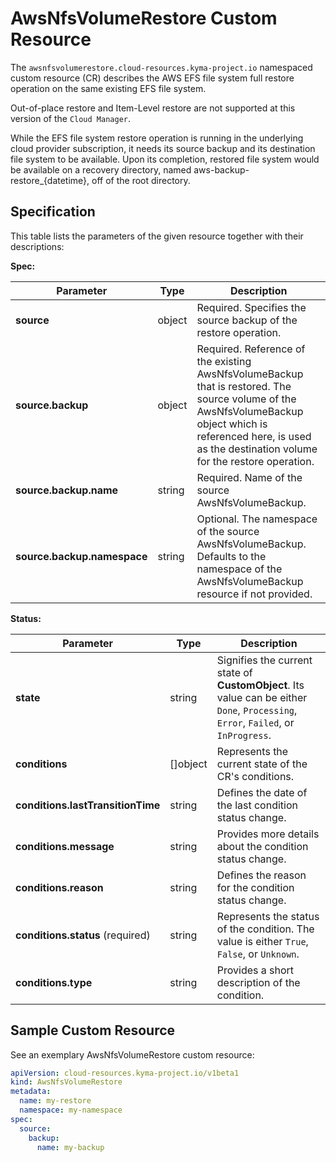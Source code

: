 # AwsNfsVolumeRestore Custom Resource

The `awsnfsvolumerestore.cloud-resources.kyma-project.io` namespaced custom resource (CR) describes the AWS EFS file 
system full restore operation on the same existing EFS file system.

Out-of-place restore and Item-Level restore are not supported at this version of the `Cloud Manager`.

While the EFS file system restore operation is running in the underlying cloud provider subscription, it needs its 
source backup and its destination file system to be available. Upon its completion, restored file system 
would be available on a recovery directory, named aws-backup-restore_{datetime}, off of the root directory. 

## Specification <!-- {docsify-ignore} -->
This table lists the parameters of the given resource together with their descriptions:

**Spec:**

| Parameter                        | Type    | Description                                                                                                                                                                                                        |
|----------------------------------|---------|--------------------------------------------------------------------------------------------------------------------------------------------------------------------------------------------------------------------|
| **source**                       | object  | Required. Specifies the source backup of the restore operation.                                                                                                                                                    |
| **source.backup**                | object  | Required. Reference of the existing AwsNfsVolumeBackup that is restored. The source volume of the AwsNfsVolumeBackup object which is referenced here, is used as the destination volume for the restore operation. |
| **source.backup.name**           | string  | Required. Name of the source AwsNfsVolumeBackup.                                                                                                                                                                   |
| **source.backup.namespace**      | string  | Optional. The namespace of the source AwsNfsVolumeBackup. Defaults to the namespace of the AwsNfsVolumeBackup resource if not provided.                                                                            |

**Status:**

| Parameter                         | Type       | Description                                                                                                                        |
|-----------------------------------|------------|------------------------------------------------------------------------------------------------------------------------------------|
| **state**                         | string     | Signifies the current state of **CustomObject**. Its value can be either `Done`, `Processing`, `Error`, `Failed`, or `InProgress`. |
| **conditions**                    | \[\]object | Represents the current state of the CR's conditions.                                                                               |
| **conditions.lastTransitionTime** | string     | Defines the date of the last condition status change.                                                                              |
| **conditions.message**            | string     | Provides more details about the condition status change.                                                                           |
| **conditions.reason**             | string     | Defines the reason for the condition status change.                                                                                |
| **conditions.status** (required)  | string     | Represents the status of the condition. The value is either `True`, `False`, or `Unknown`.                                         |
| **conditions.type**               | string     | Provides a short description of the condition.                                                                                     |


## Sample Custom Resource <!-- {docsify-ignore} -->

See an exemplary AwsNfsVolumeRestore custom resource:

```yaml
apiVersion: cloud-resources.kyma-project.io/v1beta1
kind: AwsNfsVolumeRestore
metadata:
  name: my-restore
  namespace: my-namespace
spec:
  source:
    backup:
      name: my-backup
```
